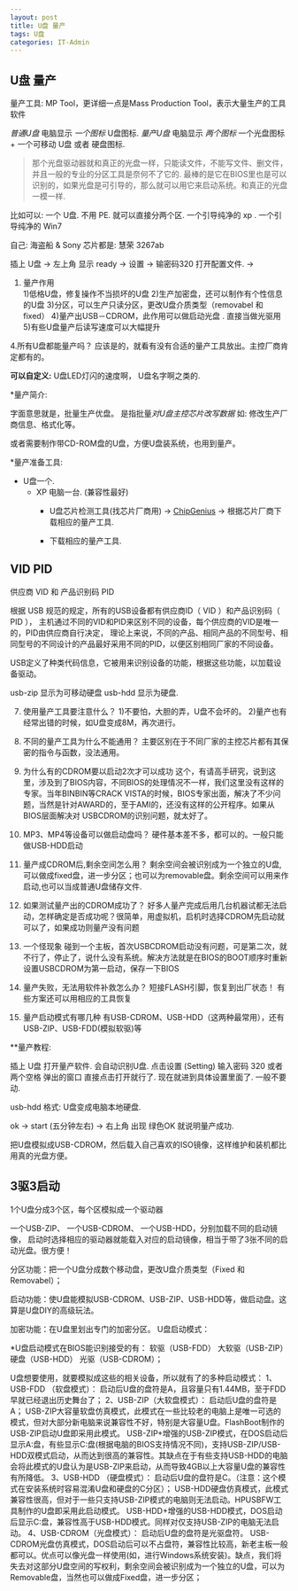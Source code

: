 ```yaml
---
layout: post
title: U盘 量产
tags: U盘
categories: IT-Admin
---
```

## U盘 量产


量产工具:    MP Tool，更详细一点是Mass Production Tool，表示大量生产的工具软件


*普通U盘*  电脑显示 *一个图标*  U盘图标.
*量产U盘*  电脑显示 *两个图标* 一个光盘图标 + 一个可移动 U盘 或者 硬盘图标.
> 那个光盘驱动器就和真正的光盘一样，只能读文件，不能写文件、删文件，并且一般的专业的分区工具是奈何不了它的.
> 最棒的是它在BIOS里也是可以识别的，如果光盘是可引导的，那么就可以用它来启动系统。和真正的光盘 一模一样.

比如可以: 一个 U盘.  不用 PE. 就可以直接分两个区. 一个引导纯净的 xp . 一个引导纯净的 Win7


自己:    海盗船 & Sony 芯片都是: 慧荣 3267ab


插上 U盘 →   左上角 显示 ready → 设置 → 输密码320 打开配置文件.
→


1. 量产作用  
1)低格U盘，修复操作不当损坏的U盘
2)生产加密盘，还可以制作有个性信息的U盘
3)分区，可以生产只读分区，更改U盘介质类型（removabel 和 fixed） 
4)量产出USB－CDROM，此作用可以做启动光盘 . 直接当做光驱用
5)有些U盘量产后读写速度可以大幅提升


4.所有U盘都能量产吗？ 
应该是的，就看有没有合适的量产工具放出。主控厂商肯定都有的。 





**可以自定义:** 
U盘LED灯闪的速度啊， U盘名字啊之类的.

*量产简介:

字面意思就是，批量生产优盘。
是指批量*对U盘主控芯片改写数据*  如: 修改生产厂商信息、格式化等。

或者需要制作带CD-ROM盘的U盘，方便U盘装系统，也用到量产。


*量产准备工具:

- U盘一个.
	- XP 电脑一台. (兼容性最好)
		- U盘芯片检测工具(找芯片厂商用) →   [ChipGenius][1]    → 根据芯片厂商下载相应的量产工具.

		- 下载相应的量产工具.



## VID PID  
供应商 VID  和 产品识别码 PID

根据 USB 规范的规定，所有的USB设备都有供应商ID（ VID ）和产品识别码（ PID ），
主机通过不同的VID和PID来区别不同的设备，每个供应商的VID是唯一的，PID由供应商自行决定，
理论上来说，不同的产品、相同产品的不同型号、相同型号的不同设计的产品最好采用不同的PID，以便区别相同厂家的不同设备。

USB定义了种类代码信息，它被用来识别设备的功能，根据这些功能，以加载设备驱动。



usb-zip    显示为可移动硬盘
usb-hdd    显示为硬盘.








7. 使用量产工具要注意什么？
1)不要怕，大胆的弄，U盘不会坏的。 
2)量产也有经常出错的时候，如U盘变成8M，再次进行。 


 


11. 不同的量产工具为什么不能通用？ 
主要区别在于不同厂家的主控芯片都有其保密的指令与函数，没法通用。 

12. 为什么有的CDROM要以启动2次才可以成功 
这个，有请高手研究，说到这里，涉及到了BIOS内容，不同BIOS的处理情况不一样，我们这里没有这样的专家。当年BINBIN等CRACK VISTA的时候，BIOS专家出面，解决了不少问题，当然是针对AWARD的，至于AMI的，还没有这样的公开程序。如果从BIOS层面解决对 USBCDROM的识别问题，就太好了。 


14. MP3、MP4等设备可以做启动盘吗？ 
硬件基本差不多，都可以的。一般只能做USB-HDD启动 

15. 量产成CDROM后,剩余空间怎么用？ 
剩余空间会被识别成为一个独立的U盘,可以做成fixed盘，进一步分区；也可以为removable盘。剩余空间可以用来作启动,也可以当成普通U盘储存文件. 

17. 如果测试量产出的CDROM成功了？
好多人量产完成后用几台机器试都无法启动，怎样确定是否成功呢？很简单，用虚拟机，启机时选择CDROM先启动就可以了，如果成功则量产没有问题 

18. 一个怪现象
碰到一个主板，首次USBCDROM启动没有问题，可是第二次，就不行了，停止了，说什么没有系统。解决方法就是在BIOS的BOOT顺序时重新设置USBCDROM为第一启动，保存一下BIOS 

19. 量产失败，无法用软件补救怎么办？ 
短接FLASH引脚，恢复到出厂状态！
有些方案还可以用相应的工具恢复

20. 量产启动模式有哪几种
有USB-CDROM、USB-HDD（这两种最常用），还有USB-ZIP、USB-FDD(模拟软驱)等










**量产教程:

插上 U盘 
打开量产软件.  会自动识别U盘.
点击设置 (Setting) 
输入密码 320 或者两个空格
弹出的窗口 直接点击打开就行了.
现在就进到具体设置里面了.
一般不要动.

usb-hdd 格式: U盘变成电脑本地硬盘.

ok → start (五分钟左右)  → 右上角 出现 绿色OK 就说明量产成功.



把U盘模拟成USB-CDROM，然后载入自己喜欢的ISO镜像，这样维护和装机都比用真的光盘方便。

## 3驱3启动
1个U盘分成3个区，每个区模拟成一个驱动器

一个USB-ZIP、
一个USB-CDROM、
一个USB-HDD，分别加载不同的启动镜像，
启动时选择相应的驱动器就能载入对应的启动镜像，相当于带了3张不同的启动光盘。很方便！





分区功能：把一个U盘分成数个移动盘，更改U盘介质类型（Fixed 和 Removabel）；

启动功能：使U盘能模拟USB-CDROM、USB-ZIP、USB-HDD等，做启动盘。这算是U盘DIY的高级玩法。

加密功能：在U盘里划出专门的加密分区。
U盘启动模式：

*U盘启动模式在BIOS能识别接受的有： 
软驱（USB-FDD）
大软驱（USB-ZIP）
硬盘（USB-HDD）
光驱（USB-CDROM）；


U盘想要使用，就要模拟成这些的相关设备，所以就有了的多种启动模式：
1、USB-FDD （软盘模式）： 启动后U盘的盘符是A，且容量只有1.44MB，至于FDD早就已经退出历史舞台了；
2、USB-ZIP（大软盘模式）： 启动后U盘的盘符是A；
USB-ZIP大容量软盘仿真模式，此模式在一些比较老的电脑上是唯一可选的模式，但对大部分新电脑来说兼容性不好，特别是大容量U盘。FlashBoot制作的USB-ZIP启动U盘即采用此模式。
USB-ZIP+增强的USB-ZIP模式，在DOS启动后显示A:盘，有些显示C:盘(根据电脑的BIOS支持情况不同)，支持USB-ZIP/USB-HDD双模式启动，从而达到很高的兼容性。其缺点在于有些支持USB-HDD的电脑会将此模式的U盘认为是USB-ZIP来启动，从而导致4GB以上大容量U盘的兼容性有所降低。
3、USB-HDD （硬盘模式）： 启动后U盘的盘符是C。（注意：这个模式在安装系统时容易混淆U盘和硬盘的C分区）；
USB-HDD硬盘仿真模式，此模式兼容性很高，但对于一些只支持USB-ZIP模式的电脑则无法启动。HPUSBFW工具制作的U盘即采用此启动模式。
USB-HDD+增强的USB-HDD模式，DOS启动后显示C:盘，兼容性高于USB-HDD模式。同样对仅支持USB-ZIP的电脑无法启动。
4、USB-CDROM（光盘模式）： 启动后U盘的盘符是光驱盘符。
USB-CDROM光盘仿真模式，DOS启动后可以不占盘符，兼容性比较高，新老主板一般都可以。优点可以像光盘一样使用(如，进行Windows系统安装)。缺点，我们将失去对这部分U盘空间的写权利，剩余空间会被识别成为一个独立的U盘，可以为Removable盘，当然也可以做成Fixed盘，进一步分区；









[1]:	http://pan.baidu.com/s/1jGmmxDG